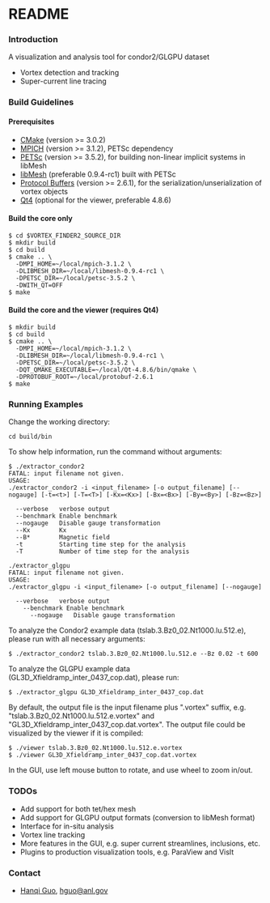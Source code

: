 # README #

### Introduction ###

A visualization and analysis tool for condor2/GLGPU dataset

* Vortex detection and tracking
* Super-current line tracing

### Build Guidelines ###

#### Prerequisites ####

* [CMake](http://www.cmake.org/) (version >= 3.0.2)
* [MPICH](http://www.mpich.org/) (version >= 3.1.2), PETSc dependency
* [PETSc](http://www.mcs.anl.gov/petsc/) (version >= 3.5.2), for building non-linear implicit systems in libMesh
* [libMesh](http://libmesh.github.io/) (preferable 0.9.4-rc1) built with PETSc
* [Protocol Buffers](https://github.com/google/protobuf/) (version >= 2.6.1), for the serialization/unserialization of vortex objects
* [Qt4](http://qt-project.org/) (optional for the viewer, preferable 4.8.6)

#### Build the core only ####

``` shell
$ cd $VORTEX_FINDER2_SOURCE_DIR
$ mkdir build
$ cd build
$ cmake .. \
  -DMPI_HOME=~/local/mpich-3.1.2 \
  -DLIBMESH_DIR=~/local/libmesh-0.9.4-rc1 \
  -DPETSC_DIR=~/local/petsc-3.5.2 \
  -DWITH_QT=OFF
$ make
```

#### Build the core and the viewer (requires Qt4) ####

``` shell
$ mkdir build
$ cd build
$ cmake .. \
  -DMPI_HOME=~/local/mpich-3.1.2 \
  -DLIBMESH_DIR=~/local/libmesh-0.9.4-rc1 \
  -DPETSC_DIR=~/local/petsc-3.5.2 \
  -DQT_QMAKE_EXECUTABLE=~/local/Qt-4.8.6/bin/qmake \
  -DPROTOBUF_ROOT=~/local/protobuf-2.6.1
$ make
```

### Running Examples ###

Change the working directory:

``` shell
cd build/bin
```

To show help information, run the command without arguments: 

``` shell
$ ./extractor_condor2
FATAL: input filename not given.
USAGE:
./extractor_condor2 -i <input_filename> [-o output_filename] [--nogauge] [-t=<t>] [-T=<T>] [-Kx=<Kx>] [-Bx=<Bx>] [-By=<By>] [-Bz=<Bz>]

  --verbose   verbose output
  --benchmark Enable benchmark
  --nogauge   Disable gauge transformation
  --Kx        Kx
  --B*        Magnetic field
  -t          Starting time step for the analysis
  -T          Number of time step for the analysis
```

``` shell
./extractor_glgpu
FATAL: input filename not given.
USAGE:
./extractor_glgpu -i <input_filename> [-o output_filename] [--nogauge]

  --verbose   verbose output
    --benchmark Enable benchmark
      --nogauge   Disable gauge transformation
```

To analyze the Condor2 example data (tslab.3.Bz0_02.Nt1000.lu.512.e), please run with all necessary arguments: 

``` shell
$ ./extractor_condor2 tslab.3.Bz0_02.Nt1000.lu.512.e --Bz 0.02 -t 600
```

To analyze the GLGPU example data (GL3D_Xfieldramp_inter_0437_cop.dat), please run:

``` shell
$ ./extractor_glgpu GL3D_Xfieldramp_inter_0437_cop.dat
```

By default, the output file is the input filename plus ".vortex" suffix, 
e.g. "tslab.3.Bz0_02.Nt1000.lu.512.e.vortex" and "GL3D_Xfieldramp_inter_0437_cop.dat.vortex". The output file could be 
visualized by the viewer if it is compiled: 

``` shell
$ ./viewer tslab.3.Bz0_02.Nt1000.lu.512.e.vortex
$ ./viewer GL3D_Xfieldramp_inter_0437_cop.dat.vortex
```

In the GUI, use left mouse button to rotate, and use wheel to zoom in/out. 

### TODOs ###

* Add support for both tet/hex mesh
* Add support for GLGPU output formats (conversion to libMesh format)
* Interface for in-situ analysis
* Vortex line tracking
* More features in the GUI, e.g. super current streamlines, inclusions, etc. 
* Plugins to production visualization tools, e.g. ParaView and VisIt

### Contact ###

* [Hanqi Guo](http://www.mcs.anl.gov/~hguo/), [hguo@anl.gov](mailto:hguo@anl.gov)
